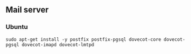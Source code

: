 Mail server
---

### Ubuntu
```
sudo apt-get install -y postfix postfix-pgsql dovecot-core dovecot-pgsql dovecot-imapd dovecot-lmtpd
```